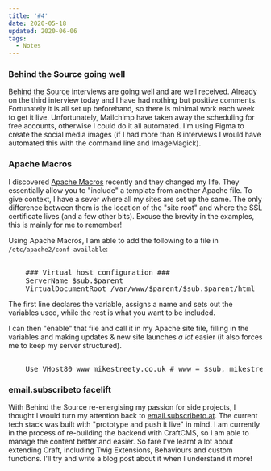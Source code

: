 ```yaml
---
title: '#4'
date: 2020-05-18
updated: 2020-06-06
tags:
  - Notes
---
```


<h3>Behind the Source going well</h3>
<p><a href="https://www.behindthesource.co.uk/">Behind the Source</a> interviews are going well and are well received. Already on the third interview today and I have had nothing but positive comments. Fortunately it is all set up beforehand, so there is minimal work each week to get it live. Unfortunately, Mailchimp have taken away the scheduling for free accounts, otherwise I could do it all automated. I'm using Figma to create the social media images (if I had more than 8 interviews I would have automated this with the command line and ImageMagick).</p>
<h3>Apache Macros</h3>
<p>I discovered <a href="https://httpd.apache.org/docs/2.4/mod/mod_macro.html">Apache Macros</a> recently and they changed my life. They essentially allow you to "include" a template from another Apache file. To give context, I have a sever where all my sites are set up the same. The only difference between them is the location of the "site root" and where the SSL certificate lives (and a few other bits). Excuse the brevity in the examples, this is mainly for me to remember!</p>
<p>Using Apache Macros, I am able to add the following to a file in <code>/etc/apache2/conf-available</code>:</p>
<pre class="language-bash"><Macro VHost80 $sub $parent>
    ### Virtual host configuration ###
    ServerName $sub.$parent
    VirtualDocumentRoot /var/www/$parent/$sub.$parent/html
</Macro></pre>
<p>The first line declares the variable, assigns a name and sets out the variables used, while the rest is what you want to be included.</p>
<p>I can then "enable" that file and call it in my Apache site file, filling in the variables and making updates & new site launches <em>a lot</em> easier (it also forces me to keep my server structured).</p>
<pre class="language-bash"><VirtualHost *:80>
    Use VHost80 www mikestreety.co.uk # www = $sub, mikestreety.co.uk = $parent
</VirtualHost></pre>
<h3>email.subscribeto facelift</h3>
<p>With Behind the Source re-energising my passion for side projects, I thought I would turn my attention back to <a href="https://email.subscribeto.at/">email.subscribeto.at</a>. The current tech stack was built with "prototype and push it live" in mind. I am currently in the process of re-building the backend with CraftCMS, so I am able to manage the content better and easier. So fare I've learnt a lot about extending Craft, including Twig Extensions, Behaviours and custom functions. I'll try and write a blog post about it when I understand it more!<em></em></p>
